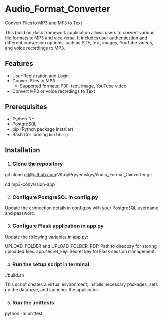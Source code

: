 # Audio_Format_Converter
Convert Files to MP3 and MP3 to Text


This build on Flask framework  application allows users to convert various file formats to MP3 and vice versa. It includes user authentication and different conversion options, such as PDF, text, images, YouTube videos, and voice recordings to MP3.

## Features
- User Registration and Login
- Convert Files to MP3
  - Supported formats: PDF, text, image, YouTube video
- Convert MP3 or voice recordings to Text

## Prerequisites
- Python 3.x
- PostgreSQL
- pip (Python package installer)
- Bash (for running `build.sh`)

## Installation

1. ### Clone the repository

git clone git@github.com:VitaliyPryyemskyy/Audio_Format_Converter.git

cd mp3-conversion-app

2. ### Configure PostgreSQL in config.py
Update the connection details in config.py with your PostgreSQL username and password.

3. ### Configure Flask application in app.py
Update the following variables in app.py:

UPLOAD_FOLDER and UPLOAD_FOLDER_PDF: Path to directory for storing uploaded files.
app.secret_key: Secret key for Flask session management.

4. ### Run the setup script in terminal
./build.sh

This script creates a virtual environment, installs necessary packages, sets up the database, and launches the application.

5. ### Run the unittests
python -m unittest 